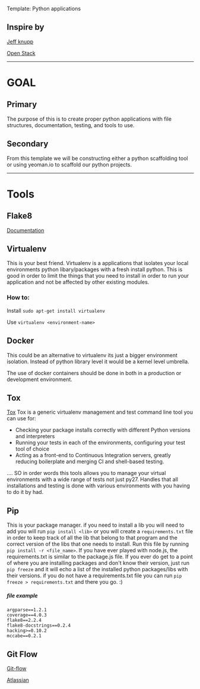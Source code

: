 Template: Python applications

## Inspire by
[Jeff knupp](https://www.jeffknupp.com/blog/2013/08/16/open-sourcing-a-python-project-the-right-way/)

[Open Stack](http://openstack.com/)

---

# GOAL
## Primary
The purpose of this is to create proper python applications with file structures, documentation, testing, and tools to use.

## Secondary
From this template we will be constructing either a python scaffolding tool or
using yeoman.io to scaffold our python projects.

---

# Tools
## Flake8
[Documentation](http://flake8.readthedocs.org/en/latest/config.html)

## Virtualenv
This is your best friend. Virtualenv is a applications that isolates your local environments python libary/packages with a fresh install python. This is good in order to limit the things that you need to install in order to run your application and not be affected by other existing modules.

### How to:
Install `sudo apt-get install virtualenv`

Use `virtualenv <environment-name>`

## Docker
This could be an alternative to virtualenv its just a bigger environment isolation. Instead of python library level it would be a kernel level umbrella.

The use of docker containers should be done in both in a production or development environment.

## Tox
[Tox](http://tox.readthedocs.org/en/latest/example/basic.html)
Tox is a generic virtualenv management and test command line tool you can use for:

* Checking your package installs correctly with different Python versions and interpreters
* Running your tests in each of the environments, configuring your test tool of choice
* Acting as a front-end to Continuous Integration servers, greatly reducing boilerplate and merging CI and shell-based testing.

.... SO in order words this tools allows you to manage your virtual environments
with a wide range of tests not just py27. Handles that all installations and
testing is done with various environments with you having to do it by had.


## Pip
This is your package manager. if you need to install a lib you will need to add
you will run `pip install <lib>` or you will create a `requirements.txt` file
in order to keep track of all the lib that belong to that program and the
correct version of the libs that one needs to install. Run this file by running
`pip install -r <file_name>`. If you have ever played with node.js, the
requirements.txt is similar to the package.js file. If you ever do get to a
point of where you are installing packages and don't know their version, just
run `pip freeze` and it will echo a list of the installed python packages/libs
with their versions. if you do not have a requirements.txt file you can run
`pip freeze > requirements.txt` and there you go. :)

##### file example
```
argparse==1.2.1
coverage==4.0.3
flake8==2.2.4
flake8-docstrings==0.2.4
hacking>=0.10.2
mccabe==0.2.1
```



## Git Flow
[Git-flow](http://nvie.com/posts/a-successful-git-branching-model/)

[Atlassian](https://www.atlassian.com/git/tutorials/comparing-workflows/gitflow-workflow)
